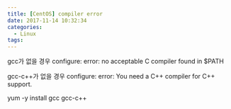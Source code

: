```yaml
---
title: [CentOS] compiler error
date: 2017-11-14 10:32:34
categories:
  - Linux
tags:
---
```

gcc가 없을 경우
configure: error: no acceptable C compiler found in $PATH

gcc-c++가 없을 경우
configure: error: You need a C++ compiler for C++ support.

yum -y install gcc gcc-c++